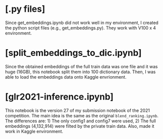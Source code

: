 # [.py files]

Since get_embeddings.ipynb did not work well in my environment, I created the python script files (e.g., get_embeddings.py). They work with V100 x 4 environment.

# [split_embeddings_to_dic.ipynb]

Since the obtained embeddings of the full train data was one file and it was huge (16GB), this notebook split them into 100 dictionary data. Then, I was able to load the embeddings data onto Kaggle envrionment.

# [glr2021-inference.ipynb]

This notebook is the version 27 of my submission notebook of the 2021 competition. The main idea is the same as the original `blend_ranking.ipynb`. The differences are: 1) The only config1 and config7 were used, 2) The full embeddings (4,132,914) were filted by the private train data. Also, made it work in Kaggle environment.
